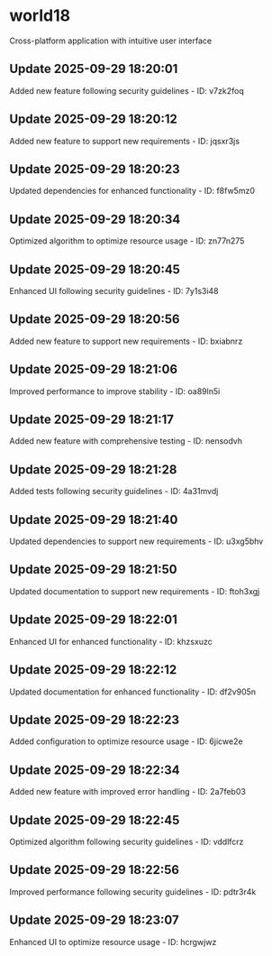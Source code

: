 # world18
Cross-platform application with intuitive user interface

## Update 2025-09-29 18:20:01
Added new feature following security guidelines - ID: v7zk2foq


## Update 2025-09-29 18:20:12
Added new feature to support new requirements - ID: jqsxr3js


## Update 2025-09-29 18:20:23
Updated dependencies for enhanced functionality - ID: f8fw5mz0


## Update 2025-09-29 18:20:34
Optimized algorithm to optimize resource usage - ID: zn77n275


## Update 2025-09-29 18:20:45
Enhanced UI following security guidelines - ID: 7y1s3i48


## Update 2025-09-29 18:20:56
Added new feature to support new requirements - ID: bxiabnrz


## Update 2025-09-29 18:21:06
Improved performance to improve stability - ID: oa89ln5i


## Update 2025-09-29 18:21:17
Added new feature with comprehensive testing - ID: nensodvh


## Update 2025-09-29 18:21:28
Added tests following security guidelines - ID: 4a31mvdj


## Update 2025-09-29 18:21:40
Updated dependencies to support new requirements - ID: u3xg5bhv


## Update 2025-09-29 18:21:50
Updated documentation to support new requirements - ID: ftoh3xgj


## Update 2025-09-29 18:22:01
Enhanced UI for enhanced functionality - ID: khzsxuzc


## Update 2025-09-29 18:22:12
Updated documentation for enhanced functionality - ID: df2v905n


## Update 2025-09-29 18:22:23
Added configuration to optimize resource usage - ID: 6jicwe2e


## Update 2025-09-29 18:22:34
Added new feature with improved error handling - ID: 2a7feb03


## Update 2025-09-29 18:22:45
Optimized algorithm following security guidelines - ID: vddlfcrz


## Update 2025-09-29 18:22:56
Improved performance following security guidelines - ID: pdtr3r4k


## Update 2025-09-29 18:23:07
Enhanced UI to optimize resource usage - ID: hcrgwjwz

